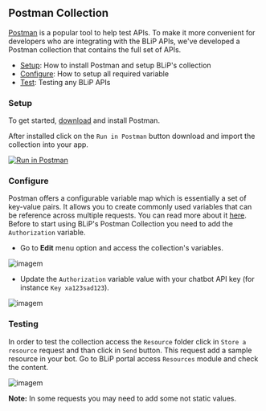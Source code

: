 ## Postman Collection

[Postman](https://www.getpostman.com/) is a popular tool to help test APIs. To make it more convenient for developers who are integrating with the BLiP APIs, we've developed a Postman collection that contains the full set of APIs.

* [Setup](): How to install Postman and setup BLiP's collection
* [Configure](): How to setup all required variable
* [Test](): Testing any BLiP APIs

### Setup

To get started, [download](https://www.getpostman.com/apps) and install Postman.

After installed click on the `Run in Postman` button download and import the collection into your app.

[![Run in Postman](https://run.pstmn.io/button.svg)](https://app.getpostman.com/run-collection/0e3be4a3b1bf80e1dd9b)

### Configure

Postman offers a configurable variable map which is essentially a set of key-value pairs. It allows you to create commonly used variables that can be reference across multiple requests. You can read more about it [here](https://www.getpostman.com/docs/v5/postman/environments_and_globals/variables). Before to start using BLiP's Postman Collection you need to add the `Authorization` variable.

* Go to **Edit** menu option and access the collection's variables.

![imagem](images/configure-postman1.png)  

* Update the `Authorization` variable value with your chatbot API key (for instance `Key xa123sad123`).

![imagem](images/configure-postman2.png)

### Testing

In order to test the collection access the `Resource` folder click in `Store a resource` request and than click in `Send` button. This request add a sample resource in your bot. Go to BLiP portal access `Resources` module and check the content.

![imagem](images/configure-postman3.png)

<aside class="notice">
<b>Note:</b> In some requests you may need to add some not static values.
</aside>

